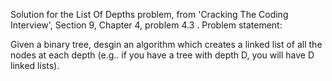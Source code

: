 Solution for the List Of Depths problem, from 'Cracking The Coding Interview', Section 9, Chapter 4, problem 4.3 .
Problem statement:

Given a binary tree, desgin an algorithm which creates a linked list of all the nodes at each depth (e.g.. if you
have a tree with depth D, you will have D linked lists).
